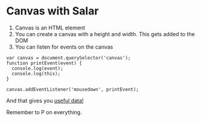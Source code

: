 # Canvas with Salar

1. Canvas is an HTML element
1. You can create a canvas with a height and width. This gets added to the DOM
1. You can listen for events on the canvas

```
var canvas = document.querySelector('canvas');
function printEvent(event) {
  console.log(event);
  console.log(this);
}

canvas.addEventListener('mousedown', printEvent);
```

And that gives you [useful
data!](https://developer.mozilla.org/en-US/docs/Web/API/MouseEvent?redirectlocale=en-US&redirectslug=DOM%2FMouseEvent)

Remember to P on everything.

